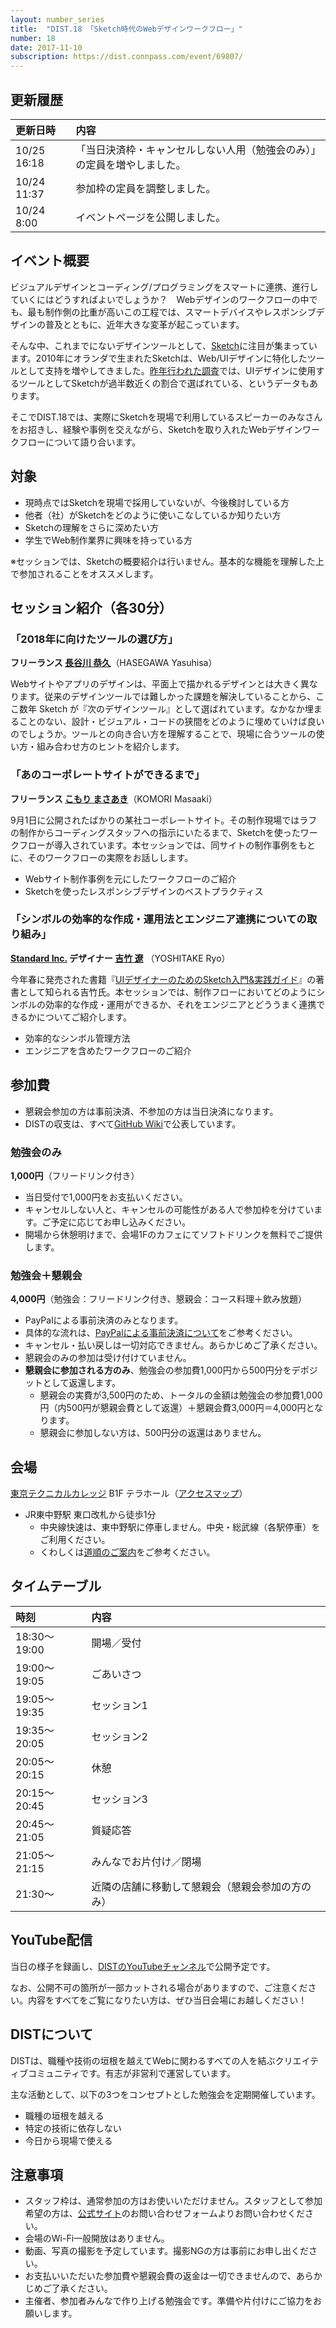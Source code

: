 ```yaml
---
layout: number_series
title:  "DIST.18 「Sketch時代のWebデザインワークフロー」"
number: 18
date: 2017-11-10
subscription: https://dist.connpass.com/event/69807/
---
```


## 更新履歴

| 更新日時   | 内容 |
|:-----------|:-----|
| 10/25 16:18 | 「当日決済枠・キャンセルしない人用（勉強会のみ）」の定員を増やしました。 |
| 10/24 11:37 | 参加枠の定員を調整しました。 |
| 10/24 8:00 | イベントページを公開しました。 |

## イベント概要

ビジュアルデザインとコーディング/プログラミングをスマートに連携、進行していくにはどうすればよいでしょうか？　Webデザインのワークフローの中でも、最も制作側の比重が高いこの工程では、スマートデバイスやレスポンシブデザインの普及とともに、近年大きな変革が起こっています。

そんな中、これまでにないデザインツールとして、[Sketch](https://www.sketchapp.com/)に注目が集まっています。2010年にオランダで生まれたSketchは、Web/UIデザインに特化したツールとして支持を増やしてきました。[昨年行われた調査](http://hackingui.com/design-tools-survey/)では、UIデザインに使用するツールとしてSketchが過半数近くの割合で選ばれている、というデータもあります。

そこでDIST.18では、実際にSketchを現場で利用しているスピーカーのみなさんをお招きし、経験や事例を交えながら、Sketchを取り入れたWebデザインワークフローについて語り合います。

## 対象

- 現時点ではSketchを現場で採用していないが、今後検討している方
- 他者（社）がSketchをどのように使いこなしているか知りたい方
- Sketchの理解をさらに深めたい方
- 学生でWeb制作業界に興味を持っている方

※セッションでは、Sketchの概要紹介は行いません。基本的な機能を理解した上で参加されることをオススメします。

## セッション紹介（各30分）

### **「2018年に向けたツールの選び方」**

**フリーランス [長谷川 恭久](https://twitter.com/yhassy)**（HASEGAWA Yasuhisa）

Webサイトやアプリのデザインは、平面上で描かれるデザインとは大きく異なります。従来のデザインツールでは難しかった課題を解決していることから、ここ数年 Sketch が『次のデザインツール』として選ばれています。なかなか埋まることのない、設計・ビジュアル・コードの狭間をどのように埋めていけば良いのでしょうか。ツールとの向き合い方を理解することで、現場に合うツールの使い方・組み合わせ方のヒントを紹介します。

### **「あのコーポレートサイトができるまで」**

**フリーランス [こもり まさあき](https://twitter.com/cipher)**（KOMORI Masaaki）

9月1日に公開されたばかりの某社コーポレートサイト。その制作現場ではラフの制作からコーディングスタッフへの指示にいたるまで、Sketchを使ったワークフローが導入されています。本セッションでは、同サイトの制作事例をもとに、そのワークフローの実際をお話しします。

- Webサイト制作事例を元にしたワークフローのご紹介
- Sketchを使ったレスポンシブデザインのベストプラクティス

### **「シンボルの効率的な作成・運用法とエンジニア連携についての取り組み」**

**[Standard Inc.](http://www.standardinc.jp/) デザイナー [吉竹 遼](https://twitter.com/ryo_pan)** （YOSHITAKE Ryo）

今年春に発売された書籍『[UIデザイナーのためのSketch入門&実践ガイド](https://www.amazon.co.jp/dp/B0722RWWWL/)』の著書として知られる吉竹氏。本セッションでは、制作フローにおいてどのようにシンボルの効率的な作成・運用ができるか、それをエンジニアとどううまく連携できるかについてご紹介します。

- 効率的なシンボル管理方法
- エンジニアを含めたワークフローのご紹介

## 参加費

- 懇親会参加の方は事前決済、不参加の方は当日決済になります。
- DISTの収支は、すべて[GitHub Wiki](https://github.com/448jp/dist/wiki)で公表しています。

### 勉強会のみ
**1,000円**（フリードリンク付き）

- 当日受付で1,000円をお支払いください。
- キャンセルしない人と、キャンセルの可能性がある人で参加枠を分けています。ご予定に応じてお申し込みください。
- 開場から休憩明けまで、会場1Fのカフェにてソフトドリンクを無料でご提供します。

### 勉強会＋懇親会
**4,000円**（勉強会：フリードリンク付き、懇親会：コース料理＋飲み放題）

- PayPalによる事前決済のみとなります。
- 具体的な流れは、[PayPalによる事前決済について](https://esa-pages.io/p/sharing/2767/posts/60/2140a3c68d9779ea2780.html)をご参考ください。
- キャンセル・払い戻しは一切対応できません。あらかじめご了承ください。
- 懇親会のみの参加は受け付けていません。
- **懇親会に参加される方のみ**、勉強会の参加費1,000円から500円分をデポジットとして返還します。
    - 懇親会の実費が3,500円のため、トータルの金額は勉強会の参加費1,000円（内500円が懇親会費として返還）＋懇親会費3,000円＝4,000円となります。
    - 懇親会に参加しない方は、500円分の返還はありません。

## 会場

[東京テクニカルカレッジ](http://www.tera-house.ac.jp/tec/) B1F テラホール（[アクセスマップ](http://www.tera-house.ac.jp/tec/school/map.html)）

- JR東中野駅 東口改札から徒歩1分
    - 中央線快速は、東中野駅に停車しません。中央・総武線（各駅停車）をご利用ください。
    - くわしくは[道順のご案内](http://dist.tokyo/tec/map.jpg)をご参考ください。

## タイムテーブル

| 時刻         | 内容 |
|:-------------|:-----|
| 18:30～19:00 | 開場／受付  |
| 19:00～19:05 | ごあいさつ  |
| 19:05〜19:35 | セッション1 |
| 19:35〜20:05 | セッション2 |
| 20:05〜20:15 | 休憩 |
| 20:15～20:45 | セッション3 |
| 20:45～21:05 | 質疑応答 |
| 21:05～21:15 | みんなでお片付け／閉場 |
| 21:30〜 | 近隣の店舗に移動して懇親会（懇親会参加の方のみ） |

## YouTube配信

当日の様子を録画し、[DISTのYouTubeチャンネル](https://www.youtube.com/c/distjp)で公開予定です。

なお、公開不可の箇所が一部カットされる場合がありますので、ご注意ください。内容をすべてをご覧になりたい方は、ぜひ当日会場にお越しください！

## DISTについて

DISTは、職種や技術の垣根を越えてWebに関わるすべての人を結ぶクリエイティブコミュニティです。有志が非営利で運営しています。

主な活動として、以下の3つをコンセプトとした勉強会を定期開催しています。

- 職種の垣根を越える
- 特定の技術に依存しない
- 今日から現場で使える

## 注意事項

- スタッフ枠は、通常参加の方はお使いいただけません。スタッフとして参加希望の方は、[公式サイト](http://dist.tokyo/)のお問い合わせフォームよりお問い合わせください。
- 会場のWi-Fi一般開放はありません。
- 動画、写真の撮影を予定しています。撮影NGの方は事前にお申し出ください。
- お支払いいただいた参加費や懇親会費の返金は一切できませんので、あらかじめご了承ください。
- 主催者、参加者みんなで作り上げる勉強会です。準備や片付けにご協力をお願いします。